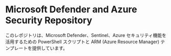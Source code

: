 # Microsoft Defender and Azure Security Repository
このレポジトリは、Microsoft Defender、Sentinel、Azure セキュリティ機能を活用するための PowerShell スクリプトと ARM (Azure Resource Manager) テンプレートを提供しています。
